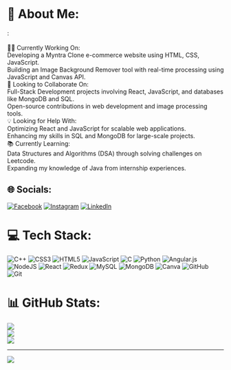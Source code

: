 # 💫 About Me:
:<br><br>👨‍💻 Currently Working On:<br>Developing a Myntra Clone e-commerce website using HTML, CSS, JavaScript.<br>Building an Image Background Remover tool with real-time processing using JavaScript and Canvas API.<br>🤝 Looking to Collaborate On:<br>Full-Stack Development projects involving React, JavaScript, and databases like MongoDB and SQL.<br>Open-source contributions in web development and image processing tools.<br>💡 Looking for Help With:<br>Optimizing React and JavaScript for scalable web applications.<br>Enhancing my skills in SQL and MongoDB for large-scale projects.<br>📚 Currently Learning:<br>Data Structures and Algorithms (DSA) through solving challenges on Leetcode.<br>Expanding my knowledge of Java from internship experiences.<br>


## 🌐 Socials:
[![Facebook](https://img.shields.io/badge/Facebook-%231877F2.svg?logo=Facebook&logoColor=white)](https://facebook.com/https://www.facebook.com/profile.php?id=100060318817484) [![Instagram](https://img.shields.io/badge/Instagram-%23E4405F.svg?logo=Instagram&logoColor=white)](https://instagram.com/https://www.instagram.com/_ankit_a_15?igsh=OWxpMHZqN3Awc2w2) [![LinkedIn](https://img.shields.io/badge/LinkedIn-%230077B5.svg?logo=linkedin&logoColor=white)](https://linkedin.com/in/linkedin.com/in/ankit2313) 

# 💻 Tech Stack:
![C++](https://img.shields.io/badge/c++-%2300599C.svg?style=for-the-badge&logo=c%2B%2B&logoColor=white) ![CSS3](https://img.shields.io/badge/css3-%231572B6.svg?style=for-the-badge&logo=css3&logoColor=white) ![HTML5](https://img.shields.io/badge/html5-%23E34F26.svg?style=for-the-badge&logo=html5&logoColor=white) ![JavaScript](https://img.shields.io/badge/javascript-%23323330.svg?style=for-the-badge&logo=javascript&logoColor=%23F7DF1E) ![C](https://img.shields.io/badge/c-%2300599C.svg?style=for-the-badge&logo=c&logoColor=white) ![Python](https://img.shields.io/badge/python-3670A0?style=for-the-badge&logo=python&logoColor=ffdd54) ![Angular.js](https://img.shields.io/badge/angular.js-%23E23237.svg?style=for-the-badge&logo=angularjs&logoColor=white) ![NodeJS](https://img.shields.io/badge/node.js-6DA55F?style=for-the-badge&logo=node.js&logoColor=white) ![React](https://img.shields.io/badge/react-%2320232a.svg?style=for-the-badge&logo=react&logoColor=%2361DAFB) ![Redux](https://img.shields.io/badge/redux-%23593d88.svg?style=for-the-badge&logo=redux&logoColor=white) ![MySQL](https://img.shields.io/badge/mysql-4479A1.svg?style=for-the-badge&logo=mysql&logoColor=white) ![MongoDB](https://img.shields.io/badge/MongoDB-%234ea94b.svg?style=for-the-badge&logo=mongodb&logoColor=white) ![Canva](https://img.shields.io/badge/Canva-%2300C4CC.svg?style=for-the-badge&logo=Canva&logoColor=white) ![GitHub](https://img.shields.io/badge/github-%23121011.svg?style=for-the-badge&logo=github&logoColor=white) ![Git](https://img.shields.io/badge/git-%23F05033.svg?style=for-the-badge&logo=git&logoColor=white)
# 📊 GitHub Stats:
![](https://github-readme-stats.vercel.app/api?username=Ankityadav6386&theme=merko&hide_border=false&include_all_commits=false&count_private=false)<br/>
![](https://github-readme-streak-stats.herokuapp.com/?user=Ankityadav6386&theme=merko&hide_border=false)<br/>
![](https://github-readme-stats.vercel.app/api/top-langs/?username=Ankityadav6386&theme=merko&hide_border=false&include_all_commits=false&count_private=false&layout=compact)

---
[![](https://visitcount.itsvg.in/api?id=Ankityadav6386&icon=0&color=0)](https://visitcount.itsvg.in)

<!-- Proudly created with GPRM ( https://gprm.itsvg.in ) -->
